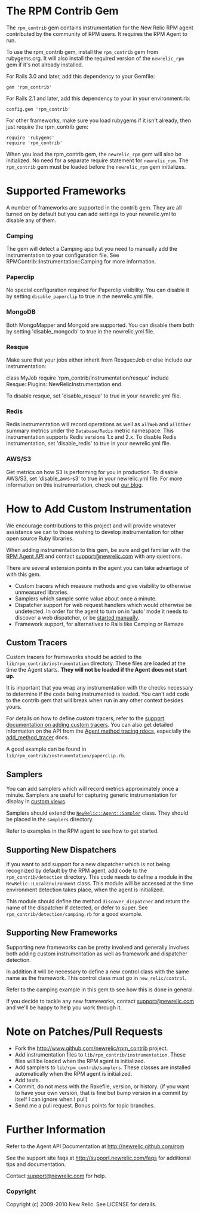 # The RPM Contrib Gem

The `rpm_contrib` gem contains instrumentation for the New Relic RPM agent
contributed by the community of RPM users.  It requires the RPM Agent to run.

To use the rpm_contrib gem, install the `rpm_contrib` gem from rubygems.org.
It will also install the required version of the `newrelic_rpm` gem if it's not
already installed.

For Rails 3.0 and later, add this dependency to your Gemfile:

    gem 'rpm_contrib'

For Rails 2.1 and later, add this dependency to your in your environment.rb:

    config.gem 'rpm_contrib'

For other frameworks, make sure you load rubygems if it isn't already, then just
require the rpm_contrib gem:

    require 'rubygems'
    require 'rpm_contrib'

When you load the rpm_contrib gem, the `newrelic_rpm` gem will also be
initialized.  No need for a separate require statement for `newrelic_rpm`.  The
`rpm_contrib` gem must be loaded before the `newrelic_rpm` gem initializes.

# Supported Frameworks

A number of frameworks are supported in the contrib gem.  They are all turned on
by default but you can add settings to your newrelic.yml to disable any of them.

### Camping

The gem will detect a Camping app but you need to manually add the
instrumentation to your configuration file.  See RPMContrib::Instrumentation::Camping 
for more information.

### Paperclip

No special configuration required for Paperclip visibility.  You can disable
it by setting `disable_paperclip` to true in the newrelic.yml file.

### MongoDB

Both MongoMapper and Mongoid are supported.  You can disable them both by setting
'disable_mongodb' to true in the newrelic.yml file.

### Resque

Make sure that your jobs either inherit from Resque::Job or else include our instrumentation:

class MyJob
  require 'rpm_contrib/instrumentation/resque'
  include Resque::Plugins::NewRelicInstrumentation
end

To disable resque, set 'disable_resque' to true in your newrelic.yml file.

### Redis

Redis instrumentation will record operations as well as `allWeb` and `allOther`
summary metrics under the `Database/Redis` metric namespace. This instrumentation
supports Redis versions 1.x and 2.x. To disable Redis instrumentation, set
'disable_redis' to true in your newrelic.yml file.

### AWS/S3

Get metrics on how S3 is performing for you in production. To disable AWS/S3, set
'disable_aws-s3' to true in your newrelic.yml file.  For more information on this
instrumentation, check out [our blog](http://blog.newrelic.com/2010/07/06/monitoring-aws-s3/).

# How to Add Custom Instrumentation

We encourage contributions to this project and will provide whatever assistance
we can to those wishing to develop instrumentation for other open source Ruby
libraries.

When adding instrumentation to this gem, be sure and get familiar with the [RPM
Agent API](http://newrelic.github.com/rpm/classes/NewRelic/Agent.html) and
contact support@newrelic.com with any questions.

There are several extension points in the agent you can take advantage of with
this gem.

* Custom tracers which measure methods and give visibility to
  otherwise unmeasured libraries.
* Samplers which sample some value about once a minute.
* Dispatcher support for web request handlers which would otherwise be undetected.
  In order for the agent to turn on in 'auto' mode it needs to discover a 
  web dispatcher, or be [started manually](http://support.newrelic.com/faqs/general/manual-start).
* Framework support, for alternatives to Rails like Camping or Ramaze

## Custom Tracers

Custom tracers for frameworks should be added to the `lib/rpm_contrib/instrumentation`
directory.  These files are loaded at the time the Agent starts.  **They will not
be loaded if the Agent does not start up.** 

It is important that you wrap any instrumentation with the checks necessary to
determine if the code being instrumented is loaded.  You can't add code to the
contrib gem that will break when run in any other context besides yours.


For details on how to define custom tracers, refer to the [support documentation
on adding custom
tracers](http://support.newrelic.com/faqs/docs/custom-metric-collection).  You
can also get detailed information on the API from the [Agent method tracing
rdocs](http://newrelic.github.com/rpm/classes/NewRelic/Agent/MethodTracer.html),
especially the
[add_method_tracer](http://newrelic.github.com/rpm/classes/NewRelic/Agent/MethodTracer/ClassMethods.html)
docs.

A good example can be found in `lib/rpm_contrib/instrumentation/paperclip.rb`.

## Samplers

You can add samplers which will record metrics approximately once a minute.
Samplers are useful for capturing generic instrumentation for display in [custom
views](http://support.newrelic.com/faqs/docs/custom-dashboard-specification).

Samplers should extend the
[`NewRelic::Agent::Sampler`](http://newrelic.github.com/rpm/classes/NewRelic/Agent/Sampler.html)
class.  They should be placed in the `samplers` directory.

Refer to examples in the RPM agent to see how to get started.

## Supporting New Dispatchers

If you want to add support for a new dispatcher which is not being recognized by
default by the RPM agent, add code to the `rpm_contrib/detection` directory.
This code needs to define a module in the `NewRelic::LocalEnvironment` class.
This module will be accessed at the time environment detection takes place, when
the agent is initialized.

This module should define the method `discover_dispatcher` and return the name
of the dispatcher if detected, or defer to super.  See
`rpm_contrib/detection/camping.rb` for a good example.

## Supporting New Frameworks

Supporting new frameworks can be pretty involved and generally involves both
adding custom instrumentation as well as framework and dispatcher detection.

In addition it will be necessary to define a new control class with the same 
name as the framework.  This control class must go in `new_relic/control`.

Refer to the camping example in this gem to see how this is done in general.

If you decide to tackle any new frameworks, contact support@newrelic.com and
we'll be happy to help you work through it.

# Note on Patches/Pull Requests
 
* Fork the http://www.github.com/newrelic/rpm_contrib project.
* Add instrumentation files to `lib/rpm_contrib/instrumentation`.  These
  files will be loaded when the RPM agent is initialized.
* Add samplers to `lib/rpm_contrib/samplers`.  These classes are
  installed automatically when the RPM agent is initialized.
* Add tests.  
* Commit, do not mess with the Rakefile, version, or history.  (if you
  want to have your own version, that is fine but bump version in a
  commit by itself I can ignore when I pull)
* Send me a pull request. Bonus points for topic branches.

# Further Information

Refer to the Agent API Documentation at http://newrelic.github.com/rpm

See the support site faqs at http://support.newrelic.com/faqs for additional
tips and documentation.

Contact support@newrelic.com for help.

### Copyright

Copyright (c) 2009-2010 New Relic. See LICENSE for details.
